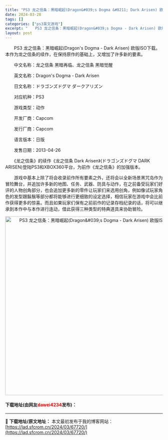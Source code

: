 ```yaml
---
title: "PS3 龙之信条：黑暗崛起(Dragon&#039;s Dogma &#8211; Dark Arisen) 欧版ISO下载"
date: 2024-03-28
tags: []
categories: ["ps3英文游戏"]
excerpt: "　　PS3 龙之信条：黑暗崛起(Dragon&#039;s Dogma - Dark Arisen) 欧版ISO下载。本作为龙之信条的续作，在保持原作的基础上，又增加了许多新的要素。 　　中文名称：龙之信条 黑暗再临、龙之信条 黑暗觉醒 　　英文名称：Dragon&#039;s Dogma - Dark&hellip;"
layout: post
---
```


 <p>　　PS3 龙之信条：黑暗崛起(Dragon&#39;s Dogma - Dark Arisen) 欧版ISO下载。本作为龙之信条的续作，在保持原作的基础上，又增加了许多新的要素。</p> <p>　　中文名称：龙之信条 黑暗再临、龙之信条 黑暗觉醒</p> <p>　　英文名称：Dragon&#39;s Dogma - Dark Arisen</p> <p>　　日文名称：ドラゴンズドグマ ダークアリズン</p> <p>　　对应机种：PS3</p> <p>　　游戏类型：动作</p> <p>　　开发厂商：Capcom</p> <p>　　发行厂商：Capcom</p> <p>　　语言版本：日版</p> <p>　　发售日期：2013-04-26</p> <p>　　《龙之信条》的续作《龙之信条 Dark Arisen》(ドラゴンズドグマ DARK ARISEN)登陆PS3和XBOX360平台，为前作《龙之信条》的加强版本。</p> <p>　　游戏中基本上除了将会收录前作所有要素之外，还将会以全新场景黑咒岛作为冒险舞台，并追加许多新的地图、任务、武器、防具与动作，在之前备受玩家们好评的人物创角部分，也会追加更多新的零件让玩家们来选用创角，例如像试玩家角色的发型跟鬍鬚等部分都将能够进行更细致的设定选择，相信玩家在游戏中会比前作获得更多的惊喜。而且如果玩家们保有之前前作的记录存档纪录的话，将可以继承到本作中与本作进行连动，借此获得三种类型的特典道具来协助冒险。</p> <p align="center"><img align="" border="0" src="https://lad.sfcrom.cn/wp-content/uploads/2024/03/20240328_66051d8dc6467.png" width="571" alt="PS3 龙之信条：黑暗崛起(Dragon&amp;#039;s Dogma - Dark Arisen) 欧版ISO下载" /></p> <p><h4>下载地址(由网友<font color="red">dawei4234</font>发布)：</h4></p> 

---
📖 **下载地址/原文地址：** 本文最初发布于我的博客网站：[https://lad.sfcrom.cn/2024/03/67720/](https://lad.sfcrom.cn/2024/03/67720/)
